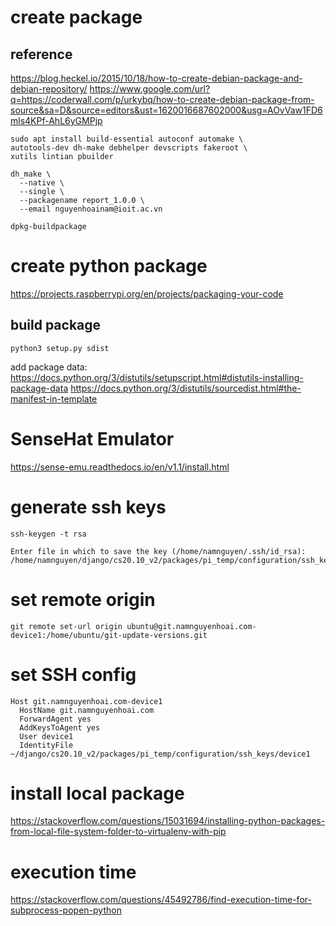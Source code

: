 # create package

## reference

https://blog.heckel.io/2015/10/18/how-to-create-debian-package-and-debian-repository/
https://www.google.com/url?q=https://coderwall.com/p/urkybq/how-to-create-debian-package-from-source&sa=D&source=editors&ust=1620016687602000&usg=AOvVaw1FD6mls4KPf-AhL6yGMPjp

```
sudo apt install build-essential autoconf automake \
autotools-dev dh-make debhelper devscripts fakeroot \
xutils lintian pbuilder
```


```
dh_make \
  --native \
  --single \
  --packagename report_1.0.0 \
  --email nguyenhoainam@ioit.ac.vn
```

```
dpkg-buildpackage
```

# create python package

https://projects.raspberrypi.org/en/projects/packaging-your-code

## build package

```
python3 setup.py sdist
```

add package data: 
https://docs.python.org/3/distutils/setupscript.html#distutils-installing-package-data
https://docs.python.org/3/distutils/sourcedist.html#the-manifest-in-template

# SenseHat Emulator

https://sense-emu.readthedocs.io/en/v1.1/install.html

# generate ssh keys

```
ssh-keygen -t rsa
```


```
Enter file in which to save the key (/home/namnguyen/.ssh/id_rsa): /home/namnguyen/django/cs20.10_v2/packages/pi_temp/configuration/ssh_keys/device1
```

# set remote origin

```
git remote set-url origin ubuntu@git.namnguyenhoai.com-device1:/home/ubuntu/git-update-versions.git
```

# set SSH config

```
Host git.namnguyenhoai.com-device1
  HostName git.namnguyenhoai.com
  ForwardAgent yes
  AddKeysToAgent yes
  User device1
  IdentityFile ~/django/cs20.10_v2/packages/pi_temp/configuration/ssh_keys/device1
```

# install local package
https://stackoverflow.com/questions/15031694/installing-python-packages-from-local-file-system-folder-to-virtualenv-with-pip

# execution time
https://stackoverflow.com/questions/45492786/find-execution-time-for-subprocess-popen-python